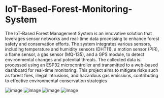 # IoT-Based-Forest-Monitoring-System

The IoT-Based Forest Management System is an innovative solution that leverages
sensor networks and real-time data processing to enhance forest safety and
conservation efforts. The system integrates various sensors, including temperature
and humidity sensors (DHT11), a motion sensor (PIR), a flame sensor, a gas sensor
(MQ-135), and a GPS module, to detect environmental changes and potential
threats.
The collected data is processed using an ESP32 microcontroller and transmitted to
a web-based dashboard for real-time monitoring. This project aims to mitigate risks
such as forest fires, illegal intrusions, and hazardous gas emissions, contributing to
effective environmental conservation strategies

![image](https://github.com/user-attachments/assets/254d71be-258f-4de2-ac29-78c4c8ada60d)
![image](https://github.com/user-attachments/assets/ebc19b17-d3c8-428d-b64c-f5194b6bc693)
![image](https://github.com/user-attachments/assets/6c56032d-9155-413c-8faa-a42b3c2d426b)
![image](https://github.com/user-attachments/assets/7a9fb22a-4393-423a-9b66-bb462cc8ecdd)


